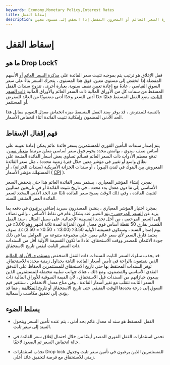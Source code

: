 ```yaml
---
keywords: Economy,Monetary Policy,Interest Rates
title: إسقاط القفل
description: قفل الإغلاق هو ترتيب يتم بموجبه تثبيت سعر الفائدة على مذكرة السعر العائم أو المخزون المفضل إذا انخفض إلى مستوى معين.
---
```


# إسقاط القفل
## ما هو Drop Lock؟

قفل الإغلاق هو ترتيب يتم بموجبه تثبيت سعر الفائدة على [مذكرة السعر العائم](/frn) [أو](/frn) الأسهم المفضلة إذا انخفض إلى مستوى معين. فوق هذا المستوى ، يتحرك السعر بناءً على سعر السوق القياسي ، عادةً مع إعادة تعيين نصف سنوية. بعبارة أخرى ، تتزوج سندات القفل المسقط من سمات كل من الأوراق المالية ذات السعر العائم والأوراق المالية [ذات السعر الثابت](/fixedinterestrate). يضع القفل المسقط فعليًا حدًا أدنى للسعر وحدًا أدنى مضمونًا من العائد للمقرض أو المستثمر.

بالنسبة للمقترض ، قد يوفر سند القفل المسقط ميزة انخفاض معدل التعويم مقابل هذا الحد الأدنى المضمون وإمكانية تثبيت الفائدة أثناء انخفاض الأسعار.

## فهم إقفال الإسقاط

يتم إصدار سندات التأمين الفوري للمستثمرين بسعر فائدة عائم يمكن إعادة تعيينه على أساس نصف سنوي ، بهامش محدد يحوم فوق سعر أساسي معلن مرتبط [بمعيار معين](/benchmark). تدفع معظم الأدوات ذات السعر العائم قسائم تساوي بعض أسعار الفائدة المتبعة على نطاق واسع أو تغيير في مؤشر معين خلال فترة زمنية محددة ، مثل سعر الفائدة المعروض بين البنوك في لندن (ليبور) ، أو سندات الخزانة الأمريكية (سندات الخزانة) ، أو المستهلك مؤشر الأسعار ( [CPI](/consumerpriceindex) ).

بمجرد إنشاء المؤشر المعياري ، يستمر سعر الفائدة العائم هذا حتى ينخفض السعر الأساسي إلى ما دون معدل بدء محدد ، في تاريخ تثبيت الفائدة أو في تاريخين متتاليين لتثبيت الفائدة ، وفي ذلك الوقت يصبح سعر الفائدة ثابتًا عند الحد الأدنى المحدد لسعر الفائدة العمر المتبقي للسند.

بمجرد اختيار المؤشر المعياري ، ينشئ المصدرون سبريد إضافي [يرغبون](/spread) في دفعه بما يزيد عن [السعر المرجعي - يتم](/referencerate) التعبير عنه بشكل عام في نقاط الأساس ، والتي تضاف إلى السعر المرجعي ، من أجل تحديد القسيمة الإجمالية. على سبيل المثال ، سند القفل المُصدر بفارق 50 نقطة أساس فوق معدل أذون الخزانة لمدة ثلاثة أشهر [وهو](/treasurybill) 3.00٪ في يوم إصدار السند ، وستكون قسيمته الأولية 3.50٪ (3.00٪ + 0.50٪ = 3.50) ٪). سوف يعتمد فارق السعر لأي سعر عائم معين على مجموعة متنوعة من العوامل بما في ذلك جودة الائتمان للمصدر ووقت الاستحقاق. عادةً ما تكون القسيمة الأولية أقل من السندات ذات السعر الثابت لنفس تاريخ الاستحقاق.

قد يجذب سلوك السعر الثابت للسندات ذات القفل المنخفض [مستثمري الأوراق المالية](/investment-securities) الذين يتمتعون بالراحة في تأمين أسعار الفائدة الثابتة بجداول زمنية محددة للاستحقاق. توفر السندات المحتفظ بها حتى تاريخ الاستحقاق للمستثمرين الحفاظ على التدفق النقدي الأساسي والمضمون. ومع ذلك ، هناك جوانب سلبية محتملة للمستثمرين الذين يبيعون حيازاتهم من السندات قبل الاستحقاق ، لأن القيمة السوقية للأوراق المالية ذات السعر الثابت تتقلب مع تغير أسعار الفائدة ، وفي مناخ معدل الانخفاض ، ستتغير قيم السوق إلى درجة يحددها الوقت المتبقي حتى تاريخ الاستحقاق أو [تاريخ المكالمة](/calldate) ، مما قد يؤدي إلى تحقيق مكاسب رأسمالية.

## يسلط الضوء

- القفل المسقط هو سند له معدل عائم بحد أدنى ، يتم عنده تأمين السعر ويتحول السند إلى سعر ثابت.

- تحمي استثمارات القفل الفوري المصدر أيضًا من خلال احتمال إغلاق سعر الفائدة في حالة انخفاض السعر ثم الصعود لاحقًا.

- تجذب استثمارات Drop lock للمستثمرين الذين يرغبون في تأمين سعر ثابت وجدول زمني للاستحقاق مع فرصة لتحقيق عائد أعلى.

